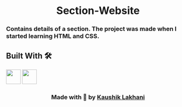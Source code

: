 <h1 align='center'> Section-Website </h1>

### Contains details of a section. The project was made when I started learning HTML and CSS.


## Built With &#128736;&#65039;
<img src= "https://www.vectorlogo.zone/logos/w3_html5/w3_html5-icon.svg" height=40 ></img>
<img src= "https://www.vectorlogo.zone/logos/w3_css/w3_css-icon.svg" height=40 ></img>


<h3 align="center">Made with &#x1F90D; by <a href= "https://linktr.ee/kaushiklakhani"> Kaushik Lakhani </a></h3>
